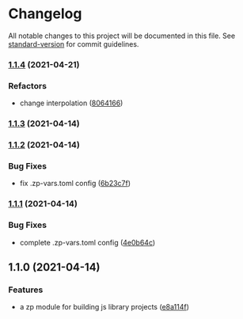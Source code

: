 # Changelog

All notable changes to this project will be documented in this file. See [standard-version](https://github.com/conventional-changelog/standard-version) for commit guidelines.

### [1.1.4](https://github.com/zppack/template-build-lib/compare/v1.1.3...v1.1.4) (2021-04-21)


### Refactors

* change interpolation ([8064166](https://github.com/zppack/template-build-lib/commit/80641665318c40dc1c142360667b834d88c45927))

### [1.1.3](https://github.com/zppack/template-build-lib/compare/v1.1.2...v1.1.3) (2021-04-14)

### [1.1.2](https://github.com/zppack/template-build-lib/compare/v1.1.1...v1.1.2) (2021-04-14)


### Bug Fixes

* fix .zp-vars.toml config ([6b23c7f](https://github.com/zppack/template-build-lib/commit/6b23c7f70f10538e947981eb7556e0051c9b5082))

### [1.1.1](https://github.com/zppack/template-build-lib/compare/v1.1.0...v1.1.1) (2021-04-14)


### Bug Fixes

* complete .zp-vars.toml config ([4e0b64c](https://github.com/zppack/template-build-lib/commit/4e0b64ce95363451eacaa72ed96c359d1c970c78))

## 1.1.0 (2021-04-14)


### Features

* a zp module for building js library projects ([e8a114f](https://github.com/zppack/template-build-lib/commit/e8a114fddcaecc17785bc60a84adb9c4aaacd4c9))
